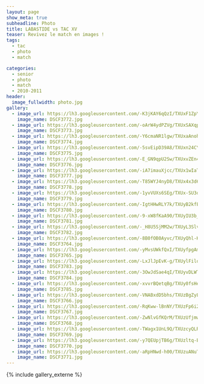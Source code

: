```yaml
---
layout: page
show_meta: true
subheadline: Photo
title: LABASTIDE vs TAC XV
teaser: Revivez le match en images !
tags:
  - tac
  - photo
  - match

categories:
  - senior
  - photo
  - match
  - 2010-2011
header:
  image_fullwidth: photo.jpg
gallery:
  - image_url: https://lh3.googleusercontent.com/-K3jKAY6qQzI/TXUxF1ZpYmI/AAAAAAAAB8Y/Is1RYXlgb0k8nqPMUNY-G7JdjY0PSZyIwCHM
    image_name: DSCF3772.jpg
  - image_url: https://lh3.googleusercontent.com/-oArW4ydPZVg/TXUxSAXqp6I/AAAAAAAAB8Y/oH-1E6XScsQ4H43SB1pGjMQuO4d7JxRtgCHM
    image_name: DSCF3773.jpg
  - image_url: https://lh3.googleusercontent.com/-Y6cmaNR1lgw/TXUxaAnohII/AAAAAAAAB8Y/9ls_0DtRA6ciujxBXKx4f1dQnDdPVx0HACHM
    image_name: DSCF3774.jpg
  - image_url: https://lh3.googleusercontent.com/-5svEipD39A8/TXUxn24CYVI/AAAAAAAAB8Y/YtSvg0JwXUQLQlBxw3TEv14gaf0x7IUQwCHM
    image_name: DSCF3775.jpg
  - image_url: https://lh3.googleusercontent.com/-E_GN9qpU2Sw/TXUxvZEn45I/AAAAAAAAB8Y/hZCOl_rgohQxirkz7D0MHH8WUi1wvPLFQCHM
    image_name: DSCF3776.jpg
  - image_url: https://lh3.googleusercontent.com/-iA7imauXjcc/TXUx1wIaTsI/AAAAAAAAB8Y/-FoNSq6c4HgEs0oZXbqiRi0EHM_n9_UdACHM
    image_name: DSCF3777.jpg
  - image_url: https://lh3.googleusercontent.com/-T85WYJ4nyD8/TXUx4x3d6JI/AAAAAAAAB8Y/yR8CqZXYwyEUVEquDUWjjDzwJriDro3UACHM
    image_name: DSCF3778.jpg
  - image_url: https://lh3.googleusercontent.com/-1yvVUXs6SEg/TXUx-SU3oVI/AAAAAAAAB8Y/bhAllza3kfoqb0ecqji3Ty1GBcpbLDCAwCHM
    image_name: DSCF3779.jpg
  - image_url: https://lh3.googleusercontent.com/-IgtHHwRLY7k/TXUyB2kfEWI/AAAAAAAAB8Y/E0vE_iZUQ9gGPYvcq2_o489aUdRWkdK0QCHM
    image_name: DSCF3780.jpg
  - image_url: https://lh3.googleusercontent.com/-9-xW8fKaA90/TXUyIU3b_8I/AAAAAAAAB8Y/LhkZ7XGtl4IcKQmpQBGiDEF5rCLTJACYACHM
    image_name: DSCF3781.jpg
  - image_url: https://lh3.googleusercontent.com/-_H8U5SjMM2w/TXUyL3SlvpI/AAAAAAAAB8Y/SY6Gpf4Abb0j3TvNDmrteWkaqq07FyZQgCHM
    image_name: DSCF3782.jpg
  - image_url: https://lh3.googleusercontent.com/-8B0fOB0Ayvc/TXUyQhl-KzI/AAAAAAAAB8Y/6DGe5YihB9sd9MlqadJYiptG_z8aoIcbACHM
    image_name: DSCF3764.jpg
  - image_url: https://lh3.googleusercontent.com/-yMvsUWkfQxI/TXUyfpgAm7I/AAAAAAAAB8Y/NyQJcwkzrrkemajwJlQtYGF28mPR-bIZwCHM
    image_name: DSCF3765.jpg
  - image_url: https://lh3.googleusercontent.com/-LxJlJpEvK-g/TXUylFilqCI/AAAAAAAAB8Y/3mtcqT6JBwkcVoYtnqIlYHnVN-Q48ow9QCHM
    image_name: DSCF3783.jpg
  - image_url: https://lh3.googleusercontent.com/-3OwJdSae4qI/TXUyvDLWTPI/AAAAAAAAB8Y/7hXCqPltRag2JSqfv6T_6gvdJR1Y3KArgCHM
    image_name: DSCF3784.jpg
  - image_url: https://lh3.googleusercontent.com/-xvvrBQetqBg/TXUy0fsHePI/AAAAAAAAB8Y/40V3OXSorIU90c55jOuvL9yND2FhjDS7ACHM
    image_name: DSCF3785.jpg
  - image_url: https://lh3.googleusercontent.com/-VNABxdD5bhs/TXUzBgZyLwI/AAAAAAAAB8Y/pUFulJHZsTUlIPkNiuFvC2Tr1iKx8HkPACHM
    image_name: DSCF3766.jpg
  - image_url: https://lh3.googleusercontent.com/-RqKww-lBnNY/TXUzFp6i2TI/AAAAAAAAB8Y/ce5-Vwm7vDgndw0MV5m7U-8bNomQ-qCNwCHM
    image_name: DSCF3767.jpg
  - image_url: https://lh3.googleusercontent.com/-ZwNlvGfKQrM/TXUzUfjmwsI/AAAAAAAAB8Y/WqIuCHumFdMLOZ74WKW4FM6fDkcdVUyUQCHM
    image_name: DSCF3768.jpg
  - image_url: https://lh3.googleusercontent.com/-TWagx1UnL9Q/TXUzcyQLRAI/AAAAAAAAB8Y/YebG_m7I_9I-nxa3dXoMhubxESxUo8_CQCHM
    image_name: DSCF3769.jpg
  - image_url: https://lh3.googleusercontent.com/-y7QEUpjTB6g/TXUzltq-EXI/AAAAAAAAB8Y/GhMLJ2fjqsEjwBltRX2u_0STGXJelG_EQCHM
    image_name: DSCF3770.jpg
  - image_url: https://lh3.googleusercontent.com/-aRpHNwd-h00/TXUzuANuT5I/AAAAAAAAB8Y/eNoT0oZ_sa8Yt0UWhyULfmkC-F8VuH5WQCHM
    image_name: DSCF3771.jpg
---
```

{% include gallery_externe %}
